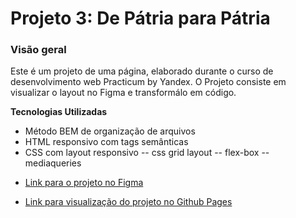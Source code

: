 # Projeto 3: De Pátria para Pátria

### Visão geral

Este é um projeto de uma página, elaborado durante o curso de desenvolvimento web Practicum by Yandex. O Projeto consiste em visualizar o layout no Figma e transformálo em código.

**Tecnologias Utilizadas**

- Método BEM de organização de arquivos
- HTML responsivo com tags semânticas
- CSS com layout responsivo
  -- css grid layout
  -- flex-box
  -- mediaqueries

* [Link para o projeto no Figma](https://www.figma.com/file/1zCYcflj6BJx5VqOvXU9nb/Sprint-3-From-Homeland-to-Homeland-desktop-mobile?node-id=0%3A1)

* [Link para visualização do projeto no Github Pages](https://joaofq.github.io/web_project_3_ptbr)
